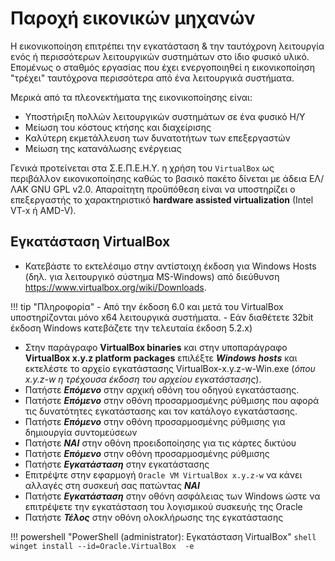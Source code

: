 # Παροχή εικονικών μηχανών

Η εικονικοποίηση επιτρέπει την εγκατάσταση & την ταυτόχρονη λειτουργία ενός ή περισσότερων λειτουργικών συστημάτων στο ίδιο φυσικό υλικό. Επομένως ο σταθμός εργασίας που έχει ενεργοποιηθεί η εικονικοποίηση "τρέχει" ταυτόχρονα περισσότερα από ένα λειτουργικά συστήματα.

Μερικά από τα πλεονεκτήματα της εικονικοποίησης είναι:

* Υποστήριξη πολλών λειτουργικών συστημάτων σε ένα φυσικό Η/Υ
* Μείωση του κόστους κτήσης και διαχείρισης
* Καλύτερη εκμετάλλευση των δυνατοτήτων των επεξεργαστών
* Μείωση της κατανάλωσης ενέργειας

Γενικά προτείνεται στα Σ.Ε.Π.Ε.Η.Υ. η χρήση του `VirtualBox` ως περιβάλλον εικονικοποίησης καθώς το βασικό πακέτο δίνεται με άδεια ΕΛ/ΛΑΚ GNU GPL v2.0. Απαραίτητη προϋπόθεση είναι να υποστηρίζει ο επεξεργαστής το χαρακτηριστικό **hardware assisted virtualization** (Intel VT-x ή AMD-V).

## Εγκατάσταση VirtualBox

* Κατεβάστε το εκτελέσιμο στην αντίστοιχη έκδοση για Windows Hosts (δηλ. για λειτουργικό σύστημα MS-Windows) από διεύθυνση <https://www.virtualbox.org/wiki/Downloads>.

!!! tip "Πληροφορία"
    - Από την έκδοση 6.0 και μετά του VirtualBox υποστηρίζονται μόνο x64 λειτουργικά συστήματα.
    - Εάν διαθέτετε 32bit έκδοση Windows κατεβάζετε την τελευταία έκδοση 5.2.x)

* Στην παράγραφο **VirtualBox binaries** και στην υποπαράγραφο **VirtualBox x.y.z platform packages** επιλέξτε ***Windows hosts*** και εκτελέστε το αρχείο εγκατάστασης VirtualBox-x.y.z-w-Win.exe (*όπου x.y.z-w η τρέχουσα έκδοση του αρχείου εγκατάστασης*).
* Πατήστε ***Επόμενο*** στην αρχική οθόνη του οδηγού εγκατάστασης.
* Πατήστε ***Επόμενο*** στην οθόνη προσαρμοσμένης ρύθμισης που αφορά τις δυνατότητες εγκατάστασης και τον κατάλογο εγκατάστασης.
* Πατήστε ***Επόμενο*** στην οθόνη προσαρμοσμένης ρύθμισης για δημιουργία συντομεύσεων
* Πατήστε ***ΝΑΙ*** στην οθόνη προειδοποίησης για τις κάρτες δικτύου
* Πατήστε ***Επόμενο*** στην οθόνη προσαρμοσμένης ρύθμισης
* Πατήστε ***Εγκατάσταση*** στην εγκατάστασης
* Επιτρέψτε στην εφαρμογή `Oracle VM VirtualBox x.y.z-w` να κάνει αλλαγές στη συσκευή σας πατώντας ***ΝΑΙ***
* Πατήστε ***Εγκατάσταση*** στην οθόνη ασφάλειας των Windows ώστε να επιτρέψετε την εγκατάσταση του λογισμικού συσκευής της Oracle
* Πατήστε ***Τέλος*** στην οθόνη ολοκλήρωσης της εγκατάστασης

!!! powershell "PowerShell (administrator): Εγκατάσταση VirtualBox"
    ```shell
    winget install --id=Oracle.VirtualBox  -e
    ```
